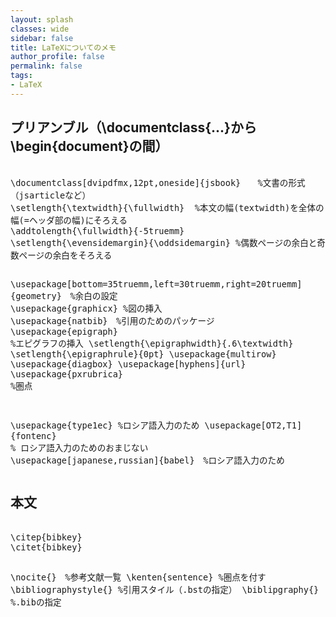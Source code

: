 ```yaml
---
layout: splash
classes: wide
sidebar: false
title: LaTeXについてのメモ
author_profile: false
permalink: false
tags:
- LaTeX
---
```

<link rel="stylesheet" href="../vs2015.css">
<script src="../highlight.pack.js"></script>
<script>
hljs.initHighlightingOnLoad();
</script>



## プリアンブル（\documentclass{...}から\begin{document}の間）
<font size = "3">
<pre>
 <code class="latex">
\documentclass[dvipdfmx,12pt,oneside]{jsbook}　　%文書の形式（jsarticleなど）
\setlength{\textwidth}{\fullwidth}  %本文の幅(textwidth)を全体の幅(=ヘッダ部の幅)にそろえる
\addtolength{\fullwidth}{-5truemm}
\setlength{\evensidemargin}{\oddsidemargin} %偶数ページの余白と奇数ページの余白をそろえる

\usepackage[bottom=35truemm,left=30truemm,right=20truemm]{geometry}　%余白の設定
\usepackage{graphicx}  %図の挿入
\usepackage{natbib}　%引用のためのパッケージ
\usepackage{epigraph}  %エピグラフの挿入
\setlength{\epigraphwidth}{.6\textwidth}
\setlength{\epigraphrule}{0pt}
\usepackage{multirow}
\usepackage{diagbox}
\usepackage[hyphens]{url}
\usepackage{pxrubrica} %圏点

\usepackage{type1ec} %ロシア語入力のため
\usepackage[OT2,T1]{fontenc}	% ロシア語入力のためのおまじない
\usepackage[japanese,russian]{babel}　%ロシア語入力のため
</code>
</pre>
</font>

## 本文
<font size = "3">
<pre>
 <code class="latex">
\citep{bibkey}
\citet{bibkey}

\nocite{}　%参考文献一覧
\kenten{sentence}  %圏点を付す
\bibliographystyle{}  %引用スタイル（.bstの指定）
\biblipgraphy{}  %.bibの指定


</code>
</pre>
</font>


